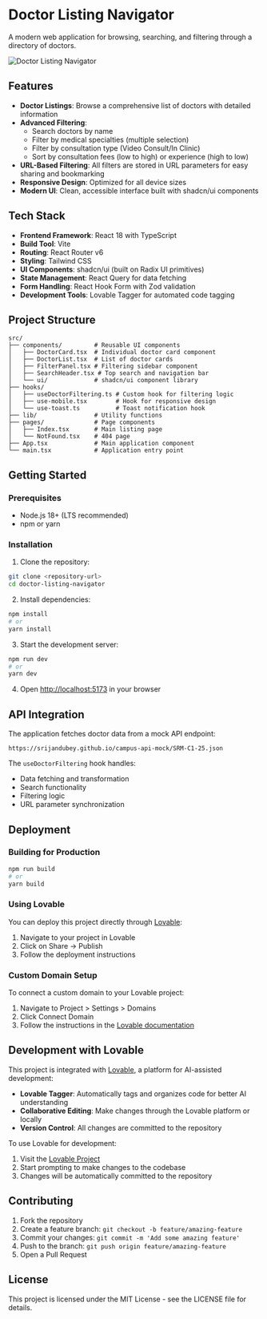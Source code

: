 # Doctor Listing Navigator

A modern web application for browsing, searching, and filtering through a directory of doctors.

![Doctor Listing Navigator](public/screenshot.png)

## Features

- **Doctor Listings**: Browse a comprehensive list of doctors with detailed information
- **Advanced Filtering**:
  - Search doctors by name
  - Filter by medical specialties (multiple selection)
  - Filter by consultation type (Video Consult/In Clinic)
  - Sort by consultation fees (low to high) or experience (high to low)
- **URL-Based Filtering**: All filters are stored in URL parameters for easy sharing and bookmarking
- **Responsive Design**: Optimized for all device sizes
- **Modern UI**: Clean, accessible interface built with shadcn/ui components

## Tech Stack

- **Frontend Framework**: React 18 with TypeScript
- **Build Tool**: Vite
- **Routing**: React Router v6
- **Styling**: Tailwind CSS
- **UI Components**: shadcn/ui (built on Radix UI primitives)
- **State Management**: React Query for data fetching
- **Form Handling**: React Hook Form with Zod validation
- **Development Tools**: Lovable Tagger for automated code tagging

## Project Structure

```
src/
├── components/         # Reusable UI components
│   ├── DoctorCard.tsx  # Individual doctor card component
│   ├── DoctorList.tsx  # List of doctor cards
│   ├── FilterPanel.tsx # Filtering sidebar component
│   ├── SearchHeader.tsx # Top search and navigation bar
│   └── ui/             # shadcn/ui component library
├── hooks/              
│   ├── useDoctorFiltering.ts # Custom hook for filtering logic
│   ├── use-mobile.tsx        # Hook for responsive design
│   └── use-toast.ts          # Toast notification hook
├── lib/                # Utility functions
├── pages/              # Page components
│   ├── Index.tsx       # Main listing page
│   └── NotFound.tsx    # 404 page
├── App.tsx             # Main application component
└── main.tsx            # Application entry point
```

## Getting Started

### Prerequisites

- Node.js 18+ (LTS recommended)
- npm or yarn

### Installation

1. Clone the repository:
```sh
git clone <repository-url>
cd doctor-listing-navigator
```

2. Install dependencies:
```sh
npm install
# or
yarn install
```

3. Start the development server:
```sh
npm run dev
# or
yarn dev
```

4. Open [http://localhost:5173](http://localhost:5173) in your browser

## API Integration

The application fetches doctor data from a mock API endpoint: 
```
https://srijandubey.github.io/campus-api-mock/SRM-C1-25.json
```

The `useDoctorFiltering` hook handles:
- Data fetching and transformation
- Search functionality
- Filtering logic
- URL parameter synchronization

## Deployment

### Building for Production

```sh
npm run build
# or
yarn build
```

### Using Lovable

You can deploy this project directly through [Lovable](https://lovable.dev/projects/00391bc8-f79f-457c-8784-69ab1b2d3d5c):

1. Navigate to your project in Lovable
2. Click on Share -> Publish
3. Follow the deployment instructions

### Custom Domain Setup

To connect a custom domain to your Lovable project:
1. Navigate to Project > Settings > Domains
2. Click Connect Domain
3. Follow the instructions in the [Lovable documentation](https://docs.lovable.dev/tips-tricks/custom-domain#step-by-step-guide)

## Development with Lovable

This project is integrated with [Lovable](https://lovable.dev), a platform for AI-assisted development:

- **Lovable Tagger**: Automatically tags and organizes code for better AI understanding
- **Collaborative Editing**: Make changes through the Lovable platform or locally
- **Version Control**: All changes are committed to the repository

To use Lovable for development:
1. Visit the [Lovable Project](https://lovable.dev/projects/00391bc8-f79f-457c-8784-69ab1b2d3d5c)
2. Start prompting to make changes to the codebase
3. Changes will be automatically committed to the repository

## Contributing

1. Fork the repository
2. Create a feature branch: `git checkout -b feature/amazing-feature`
3. Commit your changes: `git commit -m 'Add some amazing feature'`
4. Push to the branch: `git push origin feature/amazing-feature`
5. Open a Pull Request

## License

This project is licensed under the MIT License - see the LICENSE file for details.
